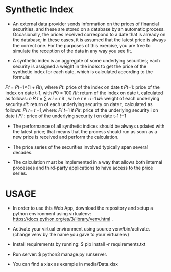 # Synthetic Index

- An external data provider sends information on the prices of financial securities, and these are stored on a database by an automatic process. Occasionally, the prices received correspond to a date that is already on the database; in these cases, it is assumed that the latest price is always the correct one. For the purposes of this exercise, you are free to simulate the reception of the data in any way you see fit.

- A synthetic index is an aggregate of some underlying securities; each security is assigned a weight in the index to get the price of the synthetic index for each date, which is calculated according to the formula:

𝑃𝑡 = 𝑃𝑡−1×(1 + 𝑅𝑡), where
𝑃𝑡: price of the index on date t
𝑃𝑡−1: price of the index on date t-1, with 𝑃0 = 100
𝑅𝑡: return of the index on date t, calculated as follows: 𝑛
𝑅 𝑡 = ∑ 𝑤 𝑖 × 𝑟 𝑖𝑡 , w h e r e : 𝑖=1
𝑤𝑖: weight of each underlying security
𝑟𝑖𝑡: return of each underlying security on date t, calculated as follows:
𝑃𝑖
 𝑟= 𝑡 −1,where:
 𝑃𝑖 𝑡−1
𝑖𝑡
𝑃𝑖𝑡: price of the underlying security i on date t
𝑃𝑖 : price of the underlying security i on date t-1 𝑡−1

- The performance of all synthetic indices should be always updated with the latest price; that means that the process should run as soon as a new price is received and perform the calculation.

- The price series of the securities involved typically span several decades.

- The calculation must be implemented in a way that allows both internal processes and third-party applications to have access to the price series.

# USAGE

- In order to use this Web App, download the repository and setup a python environment using virtualenv: https://docs.python.org/es/3/library/venv.html .
- Activate your virtual environment using source venv/bin/activate. (change venv by the name you gave to your virtualenv)
- Install requirements by running: $ pip install -r requirements.txt
- Run server: $ python3 manage.py runserver.

- You can find a xlsx as example in media/Data.xlsx
